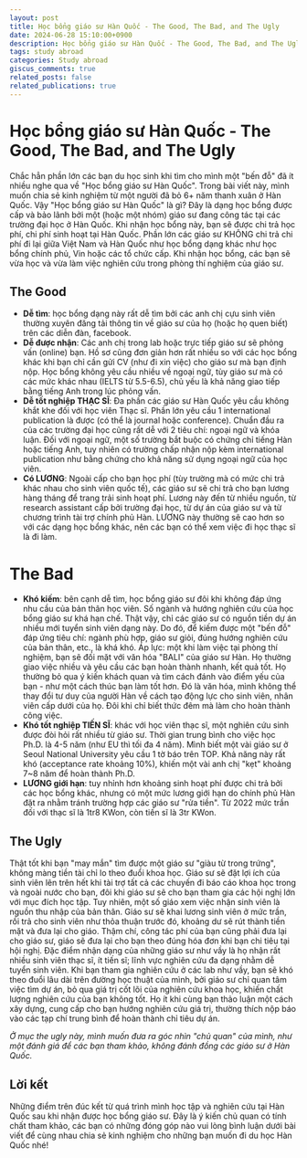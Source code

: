 ```yaml
---
layout: post
title: Học bổng giáo sư Hàn Quốc - The Good, The Bad, and The Ugly
date: 2024-06-28 15:10:00+0900
description: Học bổng giáo sư Hàn Quốc - The Good, The Bad, and The Ugly
tags: study abroad
categories: Study abroad
giscus_comments: true
related_posts: false
related_publications: true
---
```

# Học bổng giáo sư Hàn Quốc - The Good, The Bad, and The Ugly
Chắc hẳn phần lớn các bạn du học sinh khi tìm cho mình một "bến đỗ" đã ít nhiều nghe qua về "Học bổng giáo sư Hàn Quốc". Trong bài viết này, mình muốn chia sẻ kinh nghiệm từ một người đã bỏ 6+ năm thanh xuân ở Hàn Quốc. Vậy "Học bổng giáo sư Hàn Quốc" là gì? Đây là dạng học bổng được cấp và bảo lãnh bởi một (hoặc một nhóm) giáo sư đang công tác tại các trường đại học ở Hàn Quốc. Khi nhận học bổng này, bạn sẽ được chi trả học phí, chi phí sinh hoạt tại Hàn Quốc. Phần lớn các giáo sư KHÔNG chi trả chi phí đi lại giữa Việt Nam và Hàn Quốc như học bổng dạng khác như học bổng chính phủ, Vin hoặc các tổ chức cấp. Khi nhận học bổng, các bạn sẽ vừa học và vừa làm việc nghiên cứu trong phòng thí nghiệm của giáo sư.


## The Good
- **Dễ tìm**: học bổng dạng này rất dễ tìm bởi các anh chị cựu sinh viên thường xuyên đăng tải thông tin về giáo sư của họ (hoặc họ quen biết) trên các diễn đàn, facebook.
- **Dễ được nhận**: Các anh chị trong lab hoặc trực tiếp giáo sư sẽ phỏng vấn (online) bạn. Hồ sơ cũng đơn giản hơn rất nhiều so với các học bổng khác khi bạn chỉ cần gửi CV (như đi xin việc) cho giáo sư mà bạn định nộp. Học bổng không yêu cầu nhiều về ngoại ngữ, tùy giáo sư mà có các mức khác nhau (IELTS từ 5.5-6.5), chủ yếu là khả năng giao tiếp bằng tiếng Anh trong lúc phỏng vấn.
- **Dễ tốt nghiệp THẠC SĨ**: Đa phần các giáo sư Hàn Quốc yêu cầu không khắt khe đối với học viên Thạc sĩ. Phần lớn yêu cầu 1 international publication là được (có thể là journal hoặc conference). Chuẩn đầu ra của các trường đại học cũng rất dễ với 2 tiêu chí: ngoại ngữ và khóa luận. Đối với ngoại ngữ, một số trường bắt buộc có chứng chỉ tiếng Hàn hoặc tiếng Anh, tuy nhiên có trường chấp nhận nộp kèm international publication như bằng chứng cho khả năng sử dụng ngoại ngữ của học viên.
- **Có LƯƠNG**: Ngoài cấp cho bạn học phí (tùy trường mà có mức chi trả khác nhau cho sinh viên quốc tế), các giáo sư sẽ chi trả cho bạn lương hàng tháng để trang trải sinh hoạt phí. Lương này đến từ nhiều nguồn, từ research assistant cấp bởi trường đại học, từ dự án của giáo sư và từ chương trình tài trợ chính phủ Hàn. LƯƠNG này thường sẽ cao hơn so với các dạng học bổng khác, nên các bạn có thể xem việc đi học thạc sĩ là đi làm.


# The Bad
- **Khó kiếm**: bên cạnh dễ tìm, học bổng giáo sư đôi khi không đáp ứng nhu cầu của bản thân học viên. Số ngành và hướng nghiên cứu của học bổng giáo sư khá hạn chế. Thật vậy, chỉ các giáo sư có nguồn tiền dự án nhiều mới tuyển sinh viên dạng này. Do đó, để kiếm được một "bến đỗ" đáp ứng tiêu chí: ngành phù hợp, giáo sư giỏi, đúng hướng nghiên cứu của bản thân, etc., là khá khó.
Áp lực: một khi làm việc tại phòng thí nghiệm, bạn sẽ đối mặt với văn hóa "BALI" của giáo sư Hàn. Họ thường giao việc nhiều và yêu cầu các bạn hoàn thành nhanh, kết quả tốt. Họ thường bỏ qua ý kiến khách quan và tìm cách đánh vào điểm yếu của bạn - như một cách thúc bạn làm tốt hơn. Đó là văn hóa, mình không thể thay đổi tư duy của người Hàn về cách tạo động lực cho sinh viên, nhân viên cấp dưới của họ. Đôi khi chỉ biết thức đêm mà làm cho hoàn thành công việc.
- **Khó tốt nghiệp TIẾN SĨ**: khác với học viên thạc sĩ, một nghiên cứu sinh được đòi hỏi rất nhiều từ giáo sư. Thời gian trung bình cho việc học Ph.D. là 4-5 năm (như EU thì tối đa 4 năm). Mình biết một vài giáo sư ở Seoul National University yêu cầu 1 tờ báo trên TOP. Khả năng này rất khó (acceptance rate khoảng 10%), khiến một vài anh chị "kẹt" khoảng 7~8 năm để hoàn thành Ph.D.
- **LƯƠNG giới hạn**: tuy nhỉnh hơn khoảng sinh hoạt phí được chi trả bởi các học bổng khác, nhưng có một mức lương giới hạn do chính phủ Hàn đặt ra nhằm tránh trường hợp các giáo sư "rửa tiền". Từ 2022 mức trần đối với thạc sĩ là 1tr8 KWon, còn tiến sĩ là 3tr KWon.

## The Ugly
Thật tốt khi bạn "may mắn" tìm được một giáo sư "giàu từ trong trứng", không màng tiền tài chỉ lo theo đuổi khoa học. Giáo sư sẽ đặt lợi ích của sinh viên lên trên hết khi tài trợ tất cả các chuyến đi báo cáo khoa học trong và ngoài nước cho bạn, đôi khi giáo sư sẽ cho bạn tham gia các hội nghị lớn với mục đích học tập. Tuy nhiên, một số giáo xem việc nhận sinh viên là nguồn thu nhập của bản thân. Giáo sư sẽ khai lương sinh viên ở mức trần, rồi trả cho sinh viên như thỏa thuận trước đó, khoảng dư sẽ rút thành tiền mặt và đưa lại cho giáo. Thậm chí, công tác phí của bạn cũng phải đưa lại cho giáo sư, giáo sẽ đưa lại cho bạn theo đúng hóa đơn khi bạn chi tiêu tại hội nghị. Đặc điểm nhận dạng của những giáo sư như vầy là họ nhận rất nhiều sinh viên thạc sĩ, ít tiến sĩ; lĩnh vực nghiên cứu đa dạng nhằm dễ tuyển sinh viên. Khi bạn tham gia nghiên cứu ở các lab như vầy, bạn sẽ khó theo đuổi lâu dài trên đường học thuật của mình, bởi giáo sư chỉ quan tâm việc tìm dự án, bỏ qua giá trị cốt lõi của nghiên cứu khoa học, khiến chất lượng nghiên cứu của bạn không tốt. Họ ít khi cùng bạn thảo luận một cách xây dựng, cung cấp cho bạn hướng nghiên cứu giá trị, thường thích nộp báo vào các tạp chí trung bình để hoàn thành chỉ tiêu dự án.

*Ở mục the ugly này, mình muốn đưa ra góc nhìn "chủ quan" của mình, như một đánh giá để các bạn tham khảo, không đánh đồng các giáo sư ở Hàn Quốc.*



## Lời kết
Những điểm trên đúc kết từ quá trình mình học tập và nghiên cứu tại Hàn Quốc sau khi nhận được học bổng giáo sư. Đây là ý kiến chủ quan có tính chất tham khảo, các bạn có những đóng góp nào vui lòng bình luận dưới bài viết để cùng nhau chia sẻ kinh nghiệm cho những bạn muốn đi du học Hàn Quốc nhé!